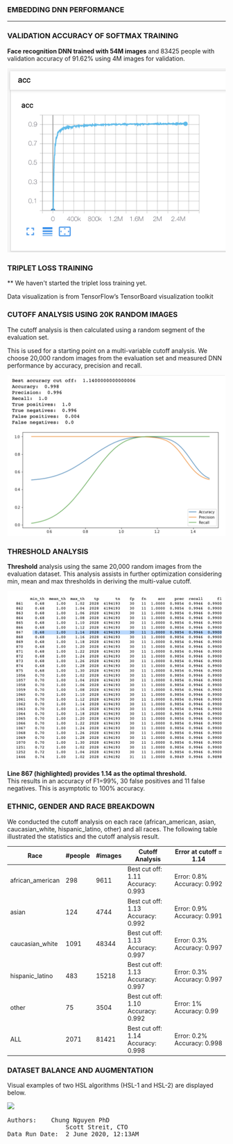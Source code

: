 ### EMBEDDING DNN PERFORMANCE ### 

***
### VALIDATION ACCURACY OF SOFTMAX TRAINING ###

**Face recognition DNN trained with 54M images** and 83425 people with validation accuracy of 91.62% using 4M images for validation. 

![](https://github.com/openinfer/PrivateIdentity/blob/master/images/Exp044_backup_Accuracy.png)

### TRIPLET LOSS TRAINING ###

** We haven't started the triplet loss training yet.

Data visualization is from TensorFlow’s TensorBoard visualization toolkit

### CUTOFF ANALYSIS USING 20K RANDOM IMAGES ###

The cutoff analysis is then calculated using a random segment of the evaluation set.

This is used for a starting point on a multi-variable cutoff analysis.  We choose 20,000 random images from the evaluation set and measured DNN performance by accuracy, precision and recall. 

![](https://github.com/openinfer/PrivateIdentity/blob/master/images/Exp044_backup_Cutoff_Analysis.png) 

### THRESHOLD ANALYSIS ###

**Threshold** analysis using the same 20,000 random images from the evaluation dataset. This analysis assists in further optimization considering min, mean and max thresholds in deriving the multi-value cutoff.

![](https://github.com/openinfer/PrivateIdentity/blob/master/images/Exp044_backup_Threshold_Analysis.png)

**Line 867 (highlighted) provides 1.14 as the optimal threshold.**  
This results in an accuracy of F1=99%, 30 false positives and 11 false negatives. This is asymptotic to 100% accuracy.


### ETHNIC, GENDER AND RACE BREAKDOWN
We conducted the cutoff analysis on each race (african_american, asian, caucasian_white, hispanic_latino, other) and all races. The following table illustrated the statistics and the cutoff analysis result.

| Race | #people | #images | Cutoff Analysis | Error at cutoff = 1.14 |
| ------------- | ------------- | -------------  | ------------- | ------------- |
|  african_american | 298 | 9611  |  Best cut off:  1.11<br>Accuracy:  0.993 | Error: 0.8%<br>Accuracy:  0.992 |
|  asian | 124 | 4744  |  Best cut off:  1.13<br>Accuracy:  0.992| Error: 0.9%<br>Accuracy:  0.991 |
|  caucasian_white | 1091 | 48344  |  Best cut off:  1.13<br>Accuracy:  0.997| Error: 0.3%<br>Accuracy:  0.997 |
|  hispanic_latino | 483 | 15218  |  Best cut off:  1.13<br>Accuracy:  0.997| Error: 0.3%<br>Accuracy:  0.997 |
|  other | 75 | 3504  |  Best cut off:  1.10<br>Accuracy:   0.992| Error: 1%<br>Accuracy:  0.99 |
|  ALL | 2071 | 81421  |  Best cut off:  1.14<br>Accuracy:  0.998| Error: 0.2%<br>Accuracy:  0.998 |

### DATASET BALANCE AND AUGMENTATION ### 


Visual examples of two HSL algorithms (HSL-1 and HSL-2) are displayed below.  

![](https://github.com/openinfer/PrivateIdentity/blob/master/images/HSL%20Images.png)
<pre>
Authors:  	Chung Nguyen PhD 
                Scott Streit, CTO
Data Run Date:  2 June 2020, 12:13AM
</pre>

